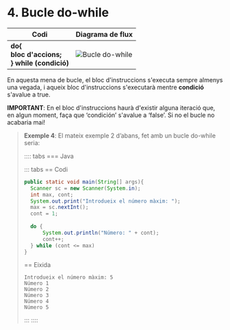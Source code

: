 # 4. Bucle do-while

|Codi| Diagrama de flux|
|----|-----------------|
|**do{ <br> bloc d'accions; <br> } while (condició)**| ![Bucle do-while](/uf4/bucle_do_while.jpg)|

En aquesta mena de bucle, el bloc d'instruccions s'executa sempre almenys una vegada, i aqueix bloc d'instruccions s'executarà mentre **condició** s'avalue a true.

**IMPORTANT**: En el bloc d'instruccions haurà d'existir alguna iteració que, en algun
moment, faça que ‘condición’ s'avalue a ‘false’. Si no el bucle no acabaria mai!

>**Exemple 4**: El mateix exemple 2 d’abans, fet amb un bucle do-while seria:
>
>:::: tabs
>=== Java
>
>::: tabs
>== Codi
>
>```java
>public static void main(String[] args){
>   Scanner sc = new Scanner(System.in);
>   int max, cont;
>   System.out.print("Introdueix el número màxim: ");
>   max = sc.nextInt();
>   cont = 1;
>   
>   do {
>       System.out.println("Número: " + cont);
>       cont++;
>   } while (cont <= max)
>}
>```
>
>== Eixida
>
>```plaintext
>Introdueix el número màxim: 5
>Número 1
>Número 2
>Número 3
>Número 4
>Número 5
>```
>
>:::
>::::